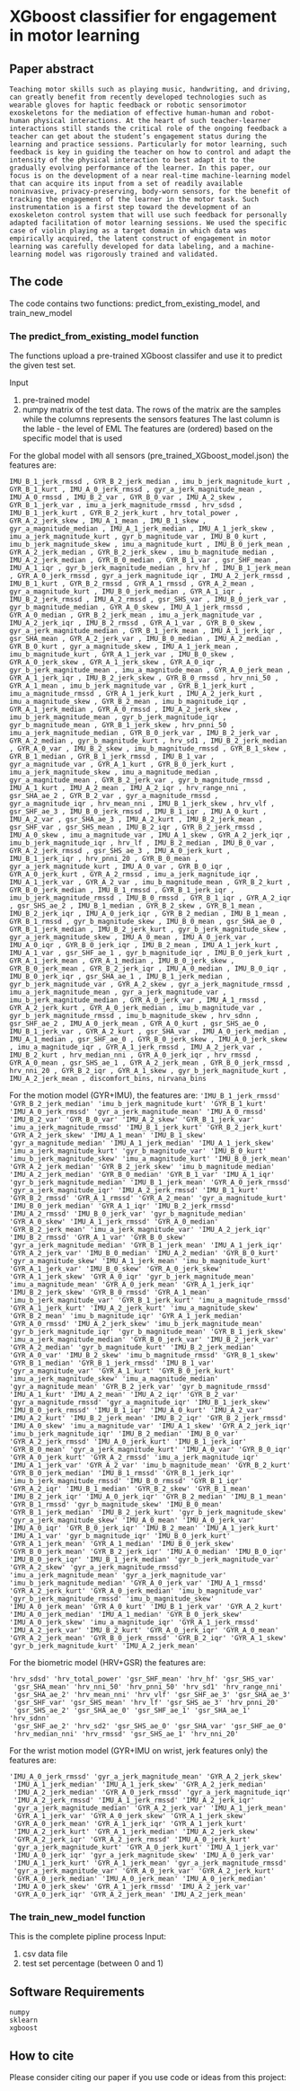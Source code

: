 # XGboost classifier for engagement in motor learning

## Paper abstract
`
Teaching motor skills such as playing music, handwriting, and driving, can greatly benefit from recently developed technologies such as wearable gloves for haptic feedback or robotic sensorimotor exoskeletons for the mediation of effective human-human and robot-human physical interactions. At the heart of such teacher-learner interactions still stands the critical role of the ongoing feedback a teacher can get about the student’s engagement status during the learning and practice sessions. Particularly for motor learning, such feedback is key in guiding the teacher on how to control and adapt the intensity of the physical interaction to best adapt it to the gradually evolving performance of the learner. In this paper, our focus is on the development of a near real-time machine-learning model that can acquire its input from a set of readily available noninvasive, privacy-preserving, body-worn sensors, for the benefit of tracking the engagement of the learner in the motor task. Such instrumentation is a first step toward the development of an exoskeleton control system that will use such feedback for personally adapted facilitation of motor learning sessions. We used the specific case of violin playing as a target domain in which data was empirically acquired, the latent construct of engagement in motor learning was carefully developed for data labeling, and a machine-learning model was rigorously trained and validated.
`



## The code
The code contains two functions: predict_from_existing_model, and train_new_model


### The predict_from_existing_model function
The functions upload a pre-trained XGboost classifer and use it to predict the given test set.

Input
  1.  pre-trained model 
  2.  numpy matrix of the test data. The rows of the matrix are the samples while the columns represents the sensors features
        The last column is the lable - the level of EML
        The features are (ordered) based on the specific model that is used
 
For the global model with all sensors (pre_trained_XGboost_model.json) the features are: 
```
IMU_B_1_jerk_rmssd , GYR_B_2_jerk_median , imu_b_jerk_magnitude_kurt , GYR_B_1_kurt , IMU_A_0_jerk_rmssd , gyr_a_jerk_magnitude_mean , IMU_A_0_rmssd , IMU_B_2_var , GYR_B_0_var , IMU_A_2_skew , GYR_B_1_jerk_var , imu_a_jerk_magnitude_rmssd , hrv_sdsd , IMU_B_1_jerk_kurt , GYR_B_2_jerk_kurt , hrv_total_power , GYR_A_2_jerk_skew , IMU_A_1_mean , IMU_B_1_skew , gyr_a_magnitude_median , IMU_A_1_jerk_median , IMU_A_1_jerk_skew , imu_a_jerk_magnitude_kurt , gyr_b_magnitude_var , IMU_B_0_kurt , imu_b_jerk_magnitude_skew , imu_a_magnitude_kurt , IMU_B_0_jerk_mean , GYR_A_2_jerk_median , GYR_B_2_jerk_skew , imu_b_magnitude_median , IMU_A_2_jerk_median , GYR_B_0_median , GYR_B_1_var , gsr_SHF_mean , IMU_A_1_iqr , gyr_b_jerk_magnitude_median , hrv_hf , IMU_B_1_jerk_mean , GYR_A_0_jerk_rmssd , gyr_a_jerk_magnitude_iqr , IMU_A_2_jerk_rmssd , IMU_B_1_kurt , GYR_B_2_rmssd , GYR_A_1_rmssd , GYR_A_2_mean , gyr_a_magnitude_kurt , IMU_B_0_jerk_median , GYR_A_1_iqr , IMU_B_2_jerk_rmssd , IMU_A_2_rmssd , gsr_SHS_var , IMU_B_0_jerk_var , gyr_b_magnitude_median , GYR_A_0_skew , IMU_A_1_jerk_rmssd , GYR_A_0_median , GYR_B_2_jerk_mean , imu_a_jerk_magnitude_var , IMU_A_2_jerk_iqr , IMU_B_2_rmssd , GYR_A_1_var , GYR_B_0_skew , gyr_a_jerk_magnitude_median , GYR_B_1_jerk_mean , IMU_A_1_jerk_iqr , gsr_SHA_mean , GYR_A_2_jerk_var , IMU_B_0_median , IMU_A_2_median , GYR_B_0_kurt , gyr_a_magnitude_skew , IMU_A_1_jerk_mean , imu_b_magnitude_kurt , GYR_A_1_jerk_var , IMU_B_0_skew , GYR_A_0_jerk_skew , GYR_A_1_jerk_skew , GYR_A_0_iqr , gyr_b_jerk_magnitude_mean , imu_a_magnitude_mean , GYR_A_0_jerk_mean , GYR_A_1_jerk_iqr , IMU_B_2_jerk_skew , GYR_B_0_rmssd , hrv_nni_50 , GYR_A_1_mean , imu_b_jerk_magnitude_var , GYR_B_1_jerk_kurt , imu_a_magnitude_rmssd , GYR_A_1_jerk_kurt , IMU_A_2_jerk_kurt , imu_a_magnitude_skew , GYR_B_2_mean , imu_b_magnitude_iqr , GYR_A_1_jerk_median , GYR_A_0_rmssd , IMU_A_2_jerk_skew , imu_b_jerk_magnitude_mean , gyr_b_jerk_magnitude_iqr , gyr_b_magnitude_mean , GYR_B_1_jerk_skew , hrv_pnni_50 , imu_a_jerk_magnitude_median , GYR_B_0_jerk_var , IMU_B_2_jerk_var , GYR_A_2_median , gyr_b_magnitude_kurt , hrv_sd1 , IMU_B_2_jerk_median , GYR_A_0_var , IMU_B_2_skew , imu_b_magnitude_rmssd , GYR_B_1_skew , GYR_B_1_median , GYR_B_1_jerk_rmssd , IMU_B_1_var , gyr_a_magnitude_var , GYR_A_1_kurt , GYR_B_0_jerk_kurt , imu_a_jerk_magnitude_skew , imu_a_magnitude_median , gyr_a_magnitude_mean , GYR_B_2_jerk_var , gyr_b_magnitude_rmssd , IMU_A_1_kurt , IMU_A_2_mean , IMU_A_2_iqr , hrv_range_nni , gsr_SHA_ae_2 , GYR_B_2_var , gyr_a_magnitude_rmssd , gyr_a_magnitude_iqr , hrv_mean_nni , IMU_B_1_jerk_skew , hrv_vlf , gsr_SHF_ae_3 , IMU_B_0_jerk_rmssd , IMU_B_1_iqr , IMU_A_0_kurt , IMU_A_2_var , gsr_SHA_ae_3 , IMU_A_2_kurt , IMU_B_2_jerk_mean , gsr_SHF_var , gsr_SHS_mean , IMU_B_2_iqr , GYR_B_2_jerk_rmssd , IMU_A_0_skew , imu_a_magnitude_var , IMU_A_1_skew , GYR_A_2_jerk_iqr , imu_b_jerk_magnitude_iqr , hrv_lf , IMU_B_2_median , IMU_B_0_var , GYR_A_2_jerk_rmssd , gsr_SHS_ae_3 , IMU_A_0_jerk_kurt , IMU_B_1_jerk_iqr , hrv_pnni_20 , GYR_B_0_mean , gyr_a_jerk_magnitude_kurt , IMU_A_0_var , GYR_B_0_iqr , GYR_A_0_jerk_kurt , GYR_A_2_rmssd , imu_a_jerk_magnitude_iqr , IMU_A_1_jerk_var , GYR_A_2_var , imu_b_magnitude_mean , GYR_B_2_kurt , GYR_B_0_jerk_median , IMU_B_1_rmssd , GYR_B_1_jerk_iqr , imu_b_jerk_magnitude_rmssd , IMU_B_0_rmssd , GYR_B_1_iqr , GYR_A_2_iqr , gsr_SHS_ae_2 , IMU_B_1_median , GYR_B_2_skew , GYR_B_1_mean , IMU_B_2_jerk_iqr , IMU_A_0_jerk_iqr , GYR_B_2_median , IMU_B_1_mean , GYR_B_1_rmssd , gyr_b_magnitude_skew , IMU_B_0_mean , gsr_SHA_ae_0 , GYR_B_1_jerk_median , IMU_B_2_jerk_kurt , gyr_b_jerk_magnitude_skew , gyr_a_jerk_magnitude_skew , IMU_A_0_mean , IMU_A_0_jerk_var , IMU_A_0_iqr , GYR_B_0_jerk_iqr , IMU_B_2_mean , IMU_A_1_jerk_kurt , IMU_A_1_var , gsr_SHF_ae_1 , gyr_b_magnitude_iqr , IMU_B_0_jerk_kurt , GYR_A_1_jerk_mean , GYR_A_1_median , IMU_B_0_jerk_skew , GYR_B_0_jerk_mean , GYR_B_2_jerk_iqr , IMU_A_0_median , IMU_B_0_iqr , IMU_B_0_jerk_iqr , gsr_SHA_ae_1 , IMU_B_1_jerk_median , gyr_b_jerk_magnitude_var , GYR_A_2_skew , gyr_a_jerk_magnitude_rmssd , imu_a_jerk_magnitude_mean , gyr_a_jerk_magnitude_var , imu_b_jerk_magnitude_median , GYR_A_0_jerk_var , IMU_A_1_rmssd , GYR_A_2_jerk_kurt , GYR_A_0_jerk_median , imu_b_magnitude_var , gyr_b_jerk_magnitude_rmssd , imu_b_magnitude_skew , hrv_sdnn , gsr_SHF_ae_2 , IMU_A_0_jerk_mean , GYR_A_0_kurt , gsr_SHS_ae_0 , IMU_B_1_jerk_var , GYR_A_2_kurt , gsr_SHA_var , IMU_A_0_jerk_median , IMU_A_1_median , gsr_SHF_ae_0 , GYR_B_0_jerk_skew , IMU_A_0_jerk_skew , imu_a_magnitude_iqr , GYR_A_1_jerk_rmssd , IMU_A_2_jerk_var , IMU_B_2_kurt , hrv_median_nni , GYR_A_0_jerk_iqr , hrv_rmssd , GYR_A_0_mean , gsr_SHS_ae_1 , GYR_A_2_jerk_mean , GYR_B_0_jerk_rmssd , hrv_nni_20 , GYR_B_2_iqr , GYR_A_1_skew , gyr_b_jerk_magnitude_kurt , IMU_A_2_jerk_mean , discomfort_bins, nirvana_bins
```


For the motion model (GYR+IMU),  the features are: 
``
'IMU_B_1_jerk_rmssd' 'GYR_B_2_jerk_median' 'imu_b_jerk_magnitude_kurt'
 'GYR_B_1_kurt' 'IMU_A_0_jerk_rmssd' 'gyr_a_jerk_magnitude_mean'
 'IMU_A_0_rmssd' 'IMU_B_2_var' 'GYR_B_0_var' 'IMU_A_2_skew'
 'GYR_B_1_jerk_var' 'imu_a_jerk_magnitude_rmssd' 'IMU_B_1_jerk_kurt'
 'GYR_B_2_jerk_kurt' 'GYR_A_2_jerk_skew' 'IMU_A_1_mean' 'IMU_B_1_skew'
 'gyr_a_magnitude_median' 'IMU_A_1_jerk_median' 'IMU_A_1_jerk_skew'
 'imu_a_jerk_magnitude_kurt' 'gyr_b_magnitude_var' 'IMU_B_0_kurt'
 'imu_b_jerk_magnitude_skew' 'imu_a_magnitude_kurt' 'IMU_B_0_jerk_mean'
 'GYR_A_2_jerk_median' 'GYR_B_2_jerk_skew' 'imu_b_magnitude_median'
 'IMU_A_2_jerk_median' 'GYR_B_0_median' 'GYR_B_1_var' 'IMU_A_1_iqr'
 'gyr_b_jerk_magnitude_median' 'IMU_B_1_jerk_mean' 'GYR_A_0_jerk_rmssd'
 'gyr_a_jerk_magnitude_iqr' 'IMU_A_2_jerk_rmssd' 'IMU_B_1_kurt'
 'GYR_B_2_rmssd' 'GYR_A_1_rmssd' 'GYR_A_2_mean' 'gyr_a_magnitude_kurt'
 'IMU_B_0_jerk_median' 'GYR_A_1_iqr' 'IMU_B_2_jerk_rmssd' 'IMU_A_2_rmssd'
 'IMU_B_0_jerk_var' 'gyr_b_magnitude_median' 'GYR_A_0_skew'
 'IMU_A_1_jerk_rmssd' 'GYR_A_0_median' 'GYR_B_2_jerk_mean'
 'imu_a_jerk_magnitude_var' 'IMU_A_2_jerk_iqr' 'IMU_B_2_rmssd'
 'GYR_A_1_var' 'GYR_B_0_skew' 'gyr_a_jerk_magnitude_median'
 'GYR_B_1_jerk_mean' 'IMU_A_1_jerk_iqr' 'GYR_A_2_jerk_var'
 'IMU_B_0_median' 'IMU_A_2_median' 'GYR_B_0_kurt' 'gyr_a_magnitude_skew'
 'IMU_A_1_jerk_mean' 'imu_b_magnitude_kurt' 'GYR_A_1_jerk_var'
 'IMU_B_0_skew' 'GYR_A_0_jerk_skew' 'GYR_A_1_jerk_skew' 'GYR_A_0_iqr'
 'gyr_b_jerk_magnitude_mean' 'imu_a_magnitude_mean' 'GYR_A_0_jerk_mean'
 'GYR_A_1_jerk_iqr' 'IMU_B_2_jerk_skew' 'GYR_B_0_rmssd' 'GYR_A_1_mean'
 'imu_b_jerk_magnitude_var' 'GYR_B_1_jerk_kurt' 'imu_a_magnitude_rmssd'
 'GYR_A_1_jerk_kurt' 'IMU_A_2_jerk_kurt' 'imu_a_magnitude_skew'
 'GYR_B_2_mean' 'imu_b_magnitude_iqr' 'GYR_A_1_jerk_median'
 'GYR_A_0_rmssd' 'IMU_A_2_jerk_skew' 'imu_b_jerk_magnitude_mean'
 'gyr_b_jerk_magnitude_iqr' 'gyr_b_magnitude_mean' 'GYR_B_1_jerk_skew'
 'imu_a_jerk_magnitude_median' 'GYR_B_0_jerk_var' 'IMU_B_2_jerk_var'
 'GYR_A_2_median' 'gyr_b_magnitude_kurt' 'IMU_B_2_jerk_median'
 'GYR_A_0_var' 'IMU_B_2_skew' 'imu_b_magnitude_rmssd' 'GYR_B_1_skew'
 'GYR_B_1_median' 'GYR_B_1_jerk_rmssd' 'IMU_B_1_var' 'gyr_a_magnitude_var'
 'GYR_A_1_kurt' 'GYR_B_0_jerk_kurt' 'imu_a_jerk_magnitude_skew'
 'imu_a_magnitude_median' 'gyr_a_magnitude_mean' 'GYR_B_2_jerk_var'
 'gyr_b_magnitude_rmssd' 'IMU_A_1_kurt' 'IMU_A_2_mean' 'IMU_A_2_iqr'
 'GYR_B_2_var' 'gyr_a_magnitude_rmssd' 'gyr_a_magnitude_iqr'
 'IMU_B_1_jerk_skew' 'IMU_B_0_jerk_rmssd' 'IMU_B_1_iqr' 'IMU_A_0_kurt'
 'IMU_A_2_var' 'IMU_A_2_kurt' 'IMU_B_2_jerk_mean' 'IMU_B_2_iqr'
 'GYR_B_2_jerk_rmssd' 'IMU_A_0_skew' 'imu_a_magnitude_var' 'IMU_A_1_skew'
 'GYR_A_2_jerk_iqr' 'imu_b_jerk_magnitude_iqr' 'IMU_B_2_median'
 'IMU_B_0_var' 'GYR_A_2_jerk_rmssd' 'IMU_A_0_jerk_kurt' 'IMU_B_1_jerk_iqr'
 'GYR_B_0_mean' 'gyr_a_jerk_magnitude_kurt' 'IMU_A_0_var' 'GYR_B_0_iqr'
 'GYR_A_0_jerk_kurt' 'GYR_A_2_rmssd' 'imu_a_jerk_magnitude_iqr'
 'IMU_A_1_jerk_var' 'GYR_A_2_var' 'imu_b_magnitude_mean' 'GYR_B_2_kurt'
 'GYR_B_0_jerk_median' 'IMU_B_1_rmssd' 'GYR_B_1_jerk_iqr'
 'imu_b_jerk_magnitude_rmssd' 'IMU_B_0_rmssd' 'GYR_B_1_iqr' 'GYR_A_2_iqr'
 'IMU_B_1_median' 'GYR_B_2_skew' 'GYR_B_1_mean' 'IMU_B_2_jerk_iqr'
 'IMU_A_0_jerk_iqr' 'GYR_B_2_median' 'IMU_B_1_mean' 'GYR_B_1_rmssd'
 'gyr_b_magnitude_skew' 'IMU_B_0_mean' 'GYR_B_1_jerk_median'
 'IMU_B_2_jerk_kurt' 'gyr_b_jerk_magnitude_skew'
 'gyr_a_jerk_magnitude_skew' 'IMU_A_0_mean' 'IMU_A_0_jerk_var'
 'IMU_A_0_iqr' 'GYR_B_0_jerk_iqr' 'IMU_B_2_mean' 'IMU_A_1_jerk_kurt'
 'IMU_A_1_var' 'gyr_b_magnitude_iqr' 'IMU_B_0_jerk_kurt'
 'GYR_A_1_jerk_mean' 'GYR_A_1_median' 'IMU_B_0_jerk_skew'
 'GYR_B_0_jerk_mean' 'GYR_B_2_jerk_iqr' 'IMU_A_0_median' 'IMU_B_0_iqr'
 'IMU_B_0_jerk_iqr' 'IMU_B_1_jerk_median' 'gyr_b_jerk_magnitude_var'
 'GYR_A_2_skew' 'gyr_a_jerk_magnitude_rmssd' 'imu_a_jerk_magnitude_mean'
 'gyr_a_jerk_magnitude_var' 'imu_b_jerk_magnitude_median'
 'GYR_A_0_jerk_var' 'IMU_A_1_rmssd' 'GYR_A_2_jerk_kurt'
 'GYR_A_0_jerk_median' 'imu_b_magnitude_var' 'gyr_b_jerk_magnitude_rmssd'
 'imu_b_magnitude_skew' 'IMU_A_0_jerk_mean' 'GYR_A_0_kurt'
 'IMU_B_1_jerk_var' 'GYR_A_2_kurt' 'IMU_A_0_jerk_median' 'IMU_A_1_median'
 'GYR_B_0_jerk_skew' 'IMU_A_0_jerk_skew' 'imu_a_magnitude_iqr'
 'GYR_A_1_jerk_rmssd' 'IMU_A_2_jerk_var' 'IMU_B_2_kurt' 'GYR_A_0_jerk_iqr'
 'GYR_A_0_mean' 'GYR_A_2_jerk_mean' 'GYR_B_0_jerk_rmssd' 'GYR_B_2_iqr'
 'GYR_A_1_skew' 'gyr_b_jerk_magnitude_kurt' 'IMU_A_2_jerk_mean'
``



For the biometric model (HRV+GSR) the features are: 

```
'hrv_sdsd' 'hrv_total_power' 'gsr_SHF_mean' 'hrv_hf' 'gsr_SHS_var'
 'gsr_SHA_mean' 'hrv_nni_50' 'hrv_pnni_50' 'hrv_sd1' 'hrv_range_nni'
 'gsr_SHA_ae_2' 'hrv_mean_nni' 'hrv_vlf' 'gsr_SHF_ae_3' 'gsr_SHA_ae_3'
 'gsr_SHF_var' 'gsr_SHS_mean' 'hrv_lf' 'gsr_SHS_ae_3' 'hrv_pnni_20'
 'gsr_SHS_ae_2' 'gsr_SHA_ae_0' 'gsr_SHF_ae_1' 'gsr_SHA_ae_1' 'hrv_sdnn'
 'gsr_SHF_ae_2' 'hrv_sd2' 'gsr_SHS_ae_0' 'gsr_SHA_var' 'gsr_SHF_ae_0'
 'hrv_median_nni' 'hrv_rmssd' 'gsr_SHS_ae_1' 'hrv_nni_20'
```


For the wrist motion model (GYR+IMU on wrist, jerk features only) the features are: 

```
'IMU_A_0_jerk_rmssd' 'gyr_a_jerk_magnitude_mean' 'GYR_A_2_jerk_skew'
 'IMU_A_1_jerk_median' 'IMU_A_1_jerk_skew' 'GYR_A_2_jerk_median'
 'IMU_A_2_jerk_median' 'GYR_A_0_jerk_rmssd' 'gyr_a_jerk_magnitude_iqr'
 'IMU_A_2_jerk_rmssd' 'IMU_A_1_jerk_rmssd' 'IMU_A_2_jerk_iqr'
 'gyr_a_jerk_magnitude_median' 'GYR_A_2_jerk_var' 'IMU_A_1_jerk_mean'
 'GYR_A_1_jerk_var' 'GYR_A_0_jerk_skew' 'GYR_A_1_jerk_skew'
 'GYR_A_0_jerk_mean' 'GYR_A_1_jerk_iqr' 'GYR_A_1_jerk_kurt'
 'IMU_A_2_jerk_kurt' 'GYR_A_1_jerk_median' 'IMU_A_2_jerk_skew'
 'GYR_A_2_jerk_iqr' 'GYR_A_2_jerk_rmssd' 'IMU_A_0_jerk_kurt'
 'gyr_a_jerk_magnitude_kurt' 'GYR_A_0_jerk_kurt' 'IMU_A_1_jerk_var'
 'IMU_A_0_jerk_iqr' 'gyr_a_jerk_magnitude_skew' 'IMU_A_0_jerk_var'
 'IMU_A_1_jerk_kurt' 'GYR_A_1_jerk_mean' 'gyr_a_jerk_magnitude_rmssd'
 'gyr_a_jerk_magnitude_var' 'GYR_A_0_jerk_var' 'GYR_A_2_jerk_kurt'
 'GYR_A_0_jerk_median' 'IMU_A_0_jerk_mean' 'IMU_A_0_jerk_median'
 'IMU_A_0_jerk_skew' 'GYR_A_1_jerk_rmssd' 'IMU_A_2_jerk_var'
 'GYR_A_0_jerk_iqr' 'GYR_A_2_jerk_mean' 'IMU_A_2_jerk_mean'
```







### The train_new_model function
This is the complete pipline process
Input:
  1. csv data file
  2. test set percentage (between 0 and 1)



    
## Software Requirements
```
numpy
sklearn
xgboost
```


## How to cite
Please consider citing our paper if you use code or ideas from this project:




